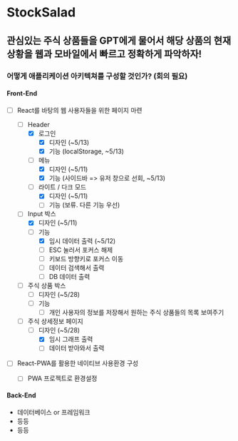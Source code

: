# StockSalad

## 관심있는 주식 상품들을 GPT에게 물어서 해당 상품의 현재 상황을 웹과 모바일에서 빠르고 정확하게 파악하자!

### 어떻게 애플리케이션 아키텍쳐를 구성할 것인가? (회의 필요)

#### Front-End

- [ ] React를 바탕의 웹 사용자들을 위한 페이지 마련

  - [ ] Header
    - [x] 로그인
      - [x] 디자인 (~5/13)
      - [x] 기능 (localStorage, ~5/13)
    - [ ] 메뉴
      - [x] 디자인 (~5/11)
      - [x] 기능 (사이드바 => 유저 창으로 선회, ~5/13)
    - [ ] 라이트 / 다크 모드
      - [x] 디자인 (~5/11)
      - [ ] 기능 (보류. 다른 기능 우선)
  - [ ] Input 박스
    - [x] 디자인 (~5/11)
    - [ ] 기능
      - [x] 임시 데이터 출력 (~5/12)
      - [ ] ESC 눌러서 포커스 해제
      - [ ] 키보드 방향키로 포커스 이동
      - [ ] 데이터 검색해서 출력
      - [ ] DB 데이터 출력
  - [ ] 주식 상품 박스
    - [ ] 디자인 (~5/28)
    - [ ] 기능
      - [ ] 개인 사용자의 정보를 저장해서 원하는 주식 상품들의 목록 보여주기
  - [ ] 주식 상세정보 페이지
    - [ ] 디자인 (~5/28)
      - [x] 임시 그래프 출력
      - [ ] 데이터 받아와서 출력

- [ ] React-PWA를 활용한 네이티브 사용환경 구성
  - [ ] PWA 프로젝트로 환경설정

#### Back-End

- 데이터베이스 or 프레임워크
- 등등
- 등등

